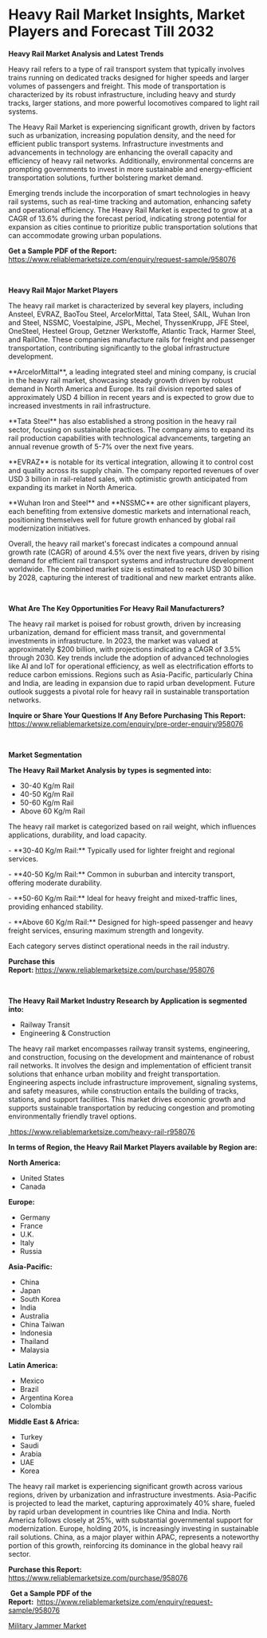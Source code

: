 <p><h1>Heavy Rail Market Insights, Market Players and Forecast Till 2032</h1></p><p><strong>Heavy Rail Market Analysis and Latest Trends</strong></p>
<p><p>Heavy rail refers to a type of rail transport system that typically involves trains running on dedicated tracks designed for higher speeds and larger volumes of passengers and freight. This mode of transportation is characterized by its robust infrastructure, including heavy and sturdy tracks, larger stations, and more powerful locomotives compared to light rail systems. </p><p>The Heavy Rail Market is experiencing significant growth, driven by factors such as urbanization, increasing population density, and the need for efficient public transport systems. Infrastructure investments and advancements in technology are enhancing the overall capacity and efficiency of heavy rail networks. Additionally, environmental concerns are prompting governments to invest in more sustainable and energy-efficient transportation solutions, further bolstering market demand.</p><p>Emerging trends include the incorporation of smart technologies in heavy rail systems, such as real-time tracking and automation, enhancing safety and operational efficiency. The Heavy Rail Market is expected to grow at a CAGR of 13.6% during the forecast period, indicating strong potential for expansion as cities continue to prioritize public transportation solutions that can accommodate growing urban populations.</p></p>
<p><strong>Get a Sample PDF of the Report:&nbsp;</strong> <a href="https://www.reliablemarketsize.com/enquiry/request-sample/958076?utm_campaign=2889&utm_medium=2&utm_source=Github&utm_content=ia&utm_term=10042025&utm_id=heavy-rail">https://www.reliablemarketsize.com/enquiry/request-sample/958076</a></p>
<p>&nbsp;</p>
<p><strong>Heavy Rail Major Market Players</strong></p>
<p><p>The heavy rail market is characterized by several key players, including Ansteel, EVRAZ, BaoTou Steel, ArcelorMittal, Tata Steel, SAIL, Wuhan Iron and Steel, NSSMC, Voestalpine, JSPL, Mechel, ThyssenKrupp, JFE Steel, OneSteel, Hesteel Group, Getzner Werkstoffe, Atlantic Track, Harmer Steel, and RailOne. These companies manufacture rails for freight and passenger transportation, contributing significantly to the global infrastructure development.</p><p>**ArcelorMittal**, a leading integrated steel and mining company, is crucial in the heavy rail market, showcasing steady growth driven by robust demand in North America and Europe. Its rail division reported sales of approximately USD 4 billion in recent years and is expected to grow due to increased investments in rail infrastructure.</p><p>**Tata Steel** has also established a strong position in the heavy rail sector, focusing on sustainable practices. The company aims to expand its rail production capabilities with technological advancements, targeting an annual revenue growth of 5-7% over the next five years.</p><p>**EVRAZ** is notable for its vertical integration, allowing it to control cost and quality across its supply chain. The company reported revenues of over USD 3 billion in rail-related sales, with optimistic growth anticipated from expanding its market in North America.</p><p>**Wuhan Iron and Steel** and **NSSMC** are other significant players, each benefiting from extensive domestic markets and international reach, positioning themselves well for future growth enhanced by global rail modernization initiatives.</p><p>Overall, the heavy rail market's forecast indicates a compound annual growth rate (CAGR) of around 4.5% over the next five years, driven by rising demand for efficient rail transport systems and infrastructure development worldwide. The combined market size is estimated to reach USD 30 billion by 2028, capturing the interest of traditional and new market entrants alike.</p></p>
<p>&nbsp;</p>
<p><strong>What Are The Key Opportunities For Heavy Rail Manufacturers?</strong></p>
<p><p>The heavy rail market is poised for robust growth, driven by increasing urbanization, demand for efficient mass transit, and governmental investments in infrastructure. In 2023, the market was valued at approximately $200 billion, with projections indicating a CAGR of 3.5% through 2030. Key trends include the adoption of advanced technologies like AI and IoT for operational efficiency, as well as electrification efforts to reduce carbon emissions. Regions such as Asia-Pacific, particularly China and India, are leading in expansion due to rapid urban development. Future outlook suggests a pivotal role for heavy rail in sustainable transportation networks.</p></p>
<p><strong>Inquire or Share Your Questions If Any Before Purchasing This Report:</strong> <a href="https://www.reliablemarketsize.com/enquiry/pre-order-enquiry/958076?utm_campaign=2889&utm_medium=2&utm_source=Github&utm_content=ia&utm_term=10042025&utm_id=heavy-rail">https://www.reliablemarketsize.com/enquiry/pre-order-enquiry/958076</a></p>
<p>&nbsp;</p>
<p><strong>Market Segmentation</strong></p>
<p><strong>The Heavy Rail Market Analysis by types is segmented into:</strong></p>
<p><ul><li>30-40 Kg/m Rail</li><li>40-50 Kg/m Rail</li><li>50-60 Kg/m Rail</li><li>Above 60 Kg/m Rail</li></ul></p>
<p><p>The heavy rail market is categorized based on rail weight, which influences applications, durability, and load capacity. </p><p>- **30-40 Kg/m Rail:** Typically used for lighter freight and regional services. </p><p>- **40-50 Kg/m Rail:** Common in suburban and intercity transport, offering moderate durability. </p><p>- **50-60 Kg/m Rail:** Ideal for heavy freight and mixed-traffic lines, providing enhanced stability. </p><p>- **Above 60 Kg/m Rail:** Designed for high-speed passenger and heavy freight services, ensuring maximum strength and longevity. </p><p>Each category serves distinct operational needs in the rail industry.</p></p>
<p><strong>Purchase this Report:&nbsp;</strong><a href="https://www.reliablemarketsize.com/purchase/958076?utm_campaign=2889&utm_medium=2&utm_source=Github&utm_content=ia&utm_term=10042025&utm_id=heavy-rail">https://www.reliablemarketsize.com/purchase/958076</a></p>
<p>&nbsp;</p>
<p><strong>The Heavy Rail Market Industry Research by Application is segmented into:</strong></p>
<p><ul><li>Railway Transit</li><li>Engineering & Construction</li></ul></p>
<p><p>The heavy rail market encompasses railway transit systems, engineering, and construction, focusing on the development and maintenance of robust rail networks. It involves the design and implementation of efficient transit solutions that enhance urban mobility and freight transportation. Engineering aspects include infrastructure improvement, signaling systems, and safety measures, while construction entails the building of tracks, stations, and support facilities. This market drives economic growth and supports sustainable transportation by reducing congestion and promoting environmentally friendly travel options.</p></p>
<p><a href="https://www.reliablemarketsize.com/heavy-rail-r958076?utm_campaign=2889&utm_medium=2&utm_source=Github&utm_content=ia&utm_term=10042025&utm_id=heavy-rail">&nbsp;https://www.reliablemarketsize.com/heavy-rail-r958076</a></p>
<p><strong>In terms of Region, the Heavy Rail Market Players available by Region are:</strong></p>
<p>
    <p> <strong> North America: </strong>
        <ul>
            <li>United States</li>
            <li>Canada</li>
        </ul>
        </p> 
    <p> <strong> Europe: </strong>
        <ul>
            <li>Germany</li>
            <li>France</li>
            <li>U.K.</li>
            <li>Italy</li>
            <li>Russia</li>
        </ul>
        </p> 
    <p> <strong> Asia-Pacific: </strong>
        <ul>
            <li>China</li>
            <li>Japan</li>
            <li>South Korea</li>
            <li>India</li>
            <li>Australia</li>
            <li>China Taiwan</li>
            <li>Indonesia</li>
            <li>Thailand</li>
            <li>Malaysia</li>
        </ul>
        </p> 
    <p> <strong> Latin America: </strong>
        <ul>
            <li>Mexico</li>
            <li>Brazil</li>
            <li>Argentina Korea</li>
            <li>Colombia</li>
        </ul>
        </p> 
    <p> <strong> Middle East & Africa: </strong>
        <ul>
            <li>Turkey</li>
            <li>Saudi</li>
            <li>Arabia</li>
            <li>UAE</li>
            <li>Korea</li>
        </ul>
    </p>
    </p>
<p><p>The heavy rail market is experiencing significant growth across various regions, driven by urbanization and infrastructure investments. Asia-Pacific is projected to lead the market, capturing approximately 40% share, fueled by rapid urban development in countries like China and India. North America follows closely at 25%, with substantial governmental support for modernization. Europe, holding 20%, is increasingly investing in sustainable rail solutions. China, as a major player within APAC, represents a noteworthy portion of this growth, reinforcing its dominance in the global heavy rail sector.</p></p>
<p><strong>Purchase this Report: </strong><a href="https://www.reliablemarketsize.com/purchase/958076?utm_campaign=2889&utm_medium=2&utm_source=Github&utm_content=ia&utm_term=10042025&utm_id=heavy-rail">https://www.reliablemarketsize.com/purchase/958076</a></p>
<p>&nbsp;<strong>Get a Sample PDF of the Report:&nbsp;&nbsp;</strong><a href="https://www.reliablemarketsize.com/enquiry/request-sample/958076?utm_campaign=2889&utm_medium=2&utm_source=Github&utm_content=ia&utm_term=10042025&utm_id=heavy-rail">https://www.reliablemarketsize.com/enquiry/request-sample/958076</a></p>
<p><strong></strong></p>
<p><p><a href="https://github.com/cavushjla/Market-Research-Report-List-1/blob/main/military-jammer-market.md?utm_campaign=2889&utm_medium=2&utm_source=Github&utm_content=ia&utm_term=10042025&utm_id=heavy-rail">Military Jammer Market</a></p></p>